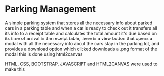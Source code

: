 # Parking Management
A simple parking system that stores all the necessary info about parked cars in a parking table and when a car is ready
to check out it transfers all its info to a receipt table and calculates the total amount it's due based on its time of arrival 
in the receipt table, there is a view button that opens a modal with all the necessary info about the cars stay in the parking lot, and provides
a download option which clicked downloads a .png format of the modal this is done using html2canvas

HTML, CSS, BOOTSTRAP, JAVASCRIPT and HTML2CANVAS were used to make this  
